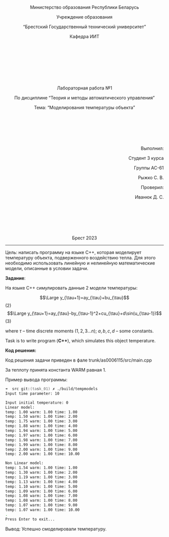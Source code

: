 <p align="center"> Министерство образования Республики Беларусь</p>
<p align="center">Учреждение образования</p>
<p align="center">“Брестский Государственный технический университет”</p>
<p align="center">Кафедра ИИТ</p>
<br><br><br><br><br><br><br>
<p align="center">Лабораторная работа №1</p>
<p align="center">По дисциплине “Теория и методы автоматического управления”</p>
<p align="center">Тема: “Моделирования температуры объекта”</p>
<br><br><br><br><br>
<p align="right">Выполнил:</p>
<p align="right">Студент 3 курса</p>
<p align="right">Группы АС-61</p>
<p align="right">Рыжко С. B.</p>
<p align="right">Проверил:</p>
<p align="right">Иванюк Д. С.</p>
<br><br><br><br><br>
<p align="center">Брест 2023</p>

---

Цель: написать программу на языке С++, которая моделирует температуру объекта, подверженного воздействию тепла. Для этого необходимо использовать линейную и нелинейную математические модели, описанные в условии задачи.

**Задание**:


На языке C++ симулировать данные 2 модели температуры:

$$\Large y_{\tau+1}=ay_{\tau}+bu_{\tau}$$ (2)
$$\Large y_{\tau+1}=ay_{\tau}-by_{\tau-1}^2+cu_{\tau}+d\sin(u_{\tau-1})$$ (3)

where $\tau$ – time discrete moments ($1,2,3{\dots}n$); $a,b,c,d$ – some constants.

Task is to write program (**С++**), which simulates this object temperature.

**Код решения:**

Код решения задачи приведен в фале trunk/as0006115/src/main.cpp

За теплоту принята константа WARM равная 1.

Пример вывода программы:

``` zsh
➜  src git:(task_01) ✗ ./build/tempmodels
Input time parameter: 10

Input initial temperature: 0
Linear model:
temp: 1.00 warm: 1.00 time: 1.00
temp: 1.50 warm: 1.00 time: 2.00
temp: 1.75 warm: 1.00 time: 3.00
temp: 1.88 warm: 1.00 time: 4.00
temp: 1.94 warm: 1.00 time: 5.00
temp: 1.97 warm: 1.00 time: 6.00
temp: 1.98 warm: 1.00 time: 7.00
temp: 1.99 warm: 1.00 time: 8.00
temp: 2.00 warm: 1.00 time: 9.00
temp: 2.00 warm: 1.00 time: 10.00

Non Linear model:
temp: 1.54 warm: 1.00 time: 1.00
temp: 1.30 warm: 1.00 time: 2.00
temp: 1.19 warm: 1.00 time: 3.00
temp: 1.13 warm: 1.00 time: 4.00
temp: 1.10 warm: 1.00 time: 5.00
temp: 1.09 warm: 1.00 time: 6.00
temp: 1.08 warm: 1.00 time: 7.00
temp: 1.08 warm: 1.00 time: 8.00
temp: 1.07 warm: 1.00 time: 9.00
temp: 1.07 warm: 1.00 time: 10.00
.
Press Enter to exit...

```

Вывод: Успешно смоделировали температуру.
